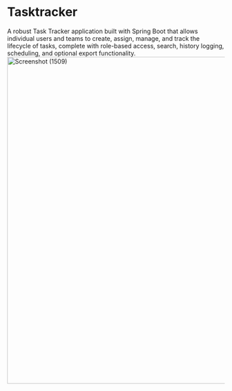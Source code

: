 # Tasktracker
A robust Task Tracker application built with Spring Boot that allows individual users and teams to create, assign, manage, and track the lifecycle of tasks, complete with role-based access, search, history logging, scheduling, and optional export functionality.
<img width="1920" height="757" alt="Screenshot (1509)" src="https://github.com/user-attachments/assets/9f4840cf-e4e2-4fad-bd61-68b18eb83c94" />
